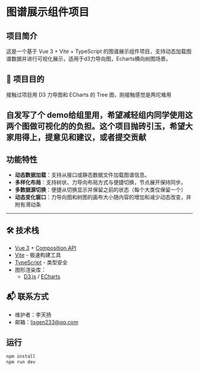 # 图谱展示组件项目

## 项目简介
这是一个基于 Vue 3 + Vite + TypeScript 的图谱展示组件项目，支持动态加载图谱数据并进行可视化展示，适用于d3力导向图，Echarts横向树图场景。

## 🎯 项目目的

接触过项目用 D3 力导图和 ECharts 的 Tree 图，刚接触感觉是两坨难用

自发写了个 demo给组里用，希望减轻组内同学使用这两个图做可视化的的负担。这个项目抛砖引玉，希望大家用得上，提意见和建议，或者提交贡献
---

## 功能特性

- **动态数据加载**：支持从接口或静态数据文件加载图谱信息。
- **多样化布局**：支持树状、力导向布局方式与便捷切换，节点展开保持同步。
- **多数据源切换**：便捷从切换显示并保留之前的状态（每个大类仅保留一个）
- **动态变化窗口**：力导向图和树图的画布大小随内容的增加和减少动态改变，并附有滑动条
---

## 🛠 技术栈

- [Vue 3](https://vuejs.org/) + [Composition API](https://vuejs.org/guide/extras/composition-api-faq.html)
- [Vite](https://vitejs.dev/) - 极速构建工具
- [TypeScript](https://www.typescriptlang.org/) - 类型安全
- 图形渲染库：
    -  [D3.js](https://d3js.org/) / [ECharts](https://echarts.apache.org/)

## 📬 联系方式

- 维护者：李天扬
- 邮箱：<lisgen233@qq.com>

## 运行

```bash
npm install
npm run dev


